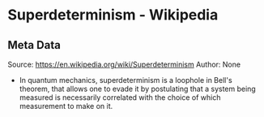 # Superdeterminism - Wikipedia

## Meta Data

Source:  https://en.wikipedia.org/wiki/Superdeterminism 
Author: None

- In quantum mechanics, superdeterminism is a loophole in Bell's theorem, that allows one to evade it by postulating that a system being measured is necessarily correlated with the choice of which measurement to make on it.
